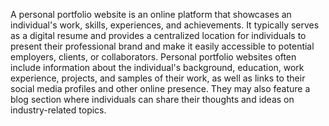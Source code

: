 A personal portfolio website is an online platform that showcases an individual's work, skills, experiences, and achievements. It typically serves as a digital resume and provides a centralized location for individuals to present their professional brand and make it easily accessible to potential employers, clients, or collaborators. Personal portfolio websites often include information about the individual's background, education, work experience, projects, and samples of their work, as well as links to their social media profiles and other online presence. They may also feature a blog section where individuals can share their thoughts and ideas on industry-related topics.

